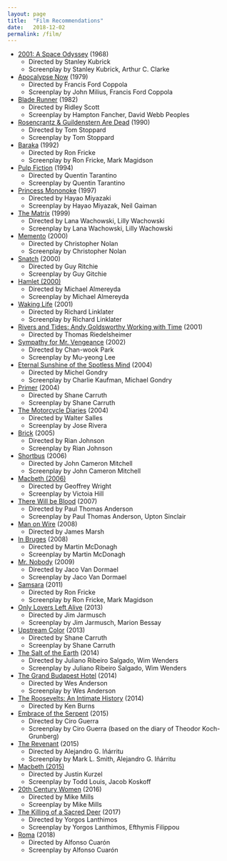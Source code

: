 ```yaml
---
layout: page
title:  "Film Recommendations"
date:   2018-12-02
permalink: /film/
---
```


- [2001: A Space Odyssey] (1968)
    - Directed by Stanley Kubrick
    - Screenplay by Stanley Kubrick, Arthur C. Clarke
- [Apocalypse Now] (1979)
    - Directed by Francis Ford Coppola
    - Screenplay by John Milius, Francis Ford Coppola
- [Blade Runner] (1982)
    - Directed by Ridley Scott
    - Screenplay by Hampton Fancher, David Webb Peoples
- [Rosencrantz & Guildenstern Are Dead] (1990)
    - Directed by Tom Stoppard
    - Screenplay by Tom Stoppard
- [Baraka] (1992)
    - Directed by Ron Fricke
    - Screenplay by Ron Fricke, Mark Magidson
- [Pulp Fiction] (1994)
    - Directed by Quentin Tarantino
    - Screenplay by Quentin Tarantino
- [Princess Mononoke] (1997)
    - Directed by Hayao Miyazaki
    - Screenplay by Hayao Miyazak, Neil Gaiman
- [The Matrix] (1999)
    - Directed by Lana Wachowski, Lilly Wachowski
    - Screenplay by Lana Wachowski, Lilly Wachowski
- [Memento] (2000)
    - Directed by Christopher Nolan
    - Screenplay by Christopher Nolan
- [Snatch] (2000)
    - Directed by Guy Ritchie
    - Screenplay by Guy Gitchie
- [Hamlet (2000)]
    - Directed by Michael Almereyda
    - Screenplay by Michael Almereyda
- [Waking Life] (2001)
    - Directed by Richard Linklater
    - Screenplay by Richard Linklater
- [Rivers and Tides: Andy Goldsworthy Working with Time] (2001)
    - Directed by Thomas Riedelsheimer
- [Sympathy for Mr. Vengeance] (2002)
    - Directed by Chan-wook Park
    - Screenplay by Mu-yeong Lee
- [Eternal Sunshine of the Spotless Mind] (2004)
    - Directed by Michel Gondry
    - Screenplay by Charlie Kaufman, Michael Gondry
- [Primer] (2004)
    - Directed by Shane Carruth
    - Screenplay by Shane Carruth
- [The Motorcycle Diaries] (2004)
    - Directed by Walter Salles
    - Screenplay by Jose Rivera
- [Brick] (2005)
    - Directed by Rian Johnson
    - Screenplay by Rian Johnson
- [Shortbus] (2006)
    - Directed by John Cameron Mitchell
    - Screenplay by John Cameron Mitchell
- [Macbeth (2006)]
    - Directed by Geoffrey Wright
    - Screenplay by Victoia Hill
- [There Will be Blood] (2007)
    - Directed by Paul Thomas Anderson
    - Screenplay by Paul Thomas Anderson, Upton Sinclair
- [Man on Wire] (2008)
    - Directed by James Marsh
- [In Bruges] (2008)
    - Directed by Martin McDonagh
    - Screenplay by Martin McDonagh
- [Mr. Nobody] (2009)
    - Directed by Jaco Van Dormael
    - Screenplay by Jaco Van Dormael
- [Samsara] (2011)
    - Directed by Ron Fricke
    - Screenplay by Ron Fricke, Mark Magidson
- [Only Lovers Left Alive] (2013)
    - Directed by Jim Jarmusch
    - Screenplay by Jim Jarmusch, Marion Bessay
- [Upstream Color] (2013)
    - Directed by Shane Carruth
    - Screenplay by Shane Carruth
- [The Salt of the Earth] (2014)
    - Directed by Juliano Ribeiro Salgado, Wim Wenders
    - Screenplay by Juliano Ribeiro Salgado, Wim Wenders
- [The Grand Budapest Hotel] (2014)
    - Directed by Wes Anderson
    - Screenplay by Wes Anderson
- [The Roosevelts: An Intimate History] (2014)
    - Directed by Ken Burns
- [Embrace of the Serpent] (2015)
    - Directed by Ciro Guerra
    - Screenplay by Ciro Guerra (based on the diary of Theodor Koch-Grunberg)
- [The Revenant] (2015)
    - Directed by Alejandro G. Iñárritu
    - Screenplay by Mark L. Smith, Alejandro G. Iñárritu
- [Macbeth (2015)]
    - Directed by Justin Kurzel
    - Screenplay by Todd Louis, Jacob Koskoff
- [20th Century Women] (2016)
    - Directed by Mike Mills
    - Screenplay by Mike Mills
- [The Killing of a Sacred Deer] (2017)
    - Directed by Yorgos Lanthimos
    - Screenplay by Yorgos Lanthimos, Efthymis Filippou
- [Roma] (2018)
    - Directed by Alfonso Cuarón
    - Screenplay by Alfonso Cuarón

[The Salt of the Earth]:https://www.imdb.com/title/tt3674140/
[20th Century Women]: https://www.imdb.com/title/tt4385888/
[The Revenant]: https://www.imdb.com/title/tt1663202/
[Mr. Nobody]: https://www.imdb.com/title/tt0485947/
[Sympathy for Mr. Vengeance]: https://www.imdb.com/title/tt0310775/
[Only Lovers Left Alive]: https://www.imdb.com/title/tt1714915/?ref_=nv_sr_1
[Baraka]: https://www.imdb.com/title/tt0103767/?ref_=nv_sr_6
[Samsara]: https://www.imdb.com/title/tt0770802/?ref_=nv_sr_1
[Rivers and Tides: Andy Goldsworthy Working with Time]:https://www.imdb.com/title/tt0307385
[Waking Life]: https://www.imdb.com/title/tt0243017/?ref_=fn_al_tt_1
[Eternal Sunshine of the Spotless Mind]:https://www.imdb.com/title/tt0338013/?ref_=fn_al_tt_1
[Memento]: https://www.imdb.com/title/tt0209144/?ref_=nv_sr_1
[There Will be Blood]: https://www.imdb.com/title/tt0469494/?ref_=fn_al_tt_1
[Apocalypse Now]: https://www.imdb.com/title/tt0078788/?ref_=fn_al_tt_1
[Snatch]: https://www.imdb.com/title/tt0208092/?ref_=fn_al_tt_1
[Princess Mononoke]: https://www.imdb.com/title/tt0119698/?ref_=fn_al_tt_1
[Shortbus]: https://www.imdb.com/title/tt0367027/?ref_=fn_al_tt_1
[Primer]: https://www.imdb.com/title/tt0390384/?ref_=fn_al_tt_1
[Blade Runner]: https://www.imdb.com/title/tt0083658/?ref_=fn_al_tt_1
[The Grand Budapest Hotel]: https://www.imdb.com/title/tt2278388/?ref_=fn_al_tt_1
[Man on Wire]: https://www.imdb.com/title/tt1155592/?ref_=fn_al_tt_1
[2001: A Space Odyssey]: https://www.imdb.com/title/tt0062622/?ref_=fn_al_tt_1
[Brick]: https://www.imdb.com/title/tt0393109/?ref_=fn_al_tt_2
[In Bruges]: https://www.imdb.com/title/tt0780536/?ref_=fn_al_tt_1
[Rosencrantz & Guildenstern Are Dead]: https://www.imdb.com/title/tt0100519/?ref_=fn_al_tt_2
[The Motorcycle Diaries]: https://www.imdb.com/title/tt0318462/?ref_=fn_al_tt_1
[Pulp Fiction]: https://www.imdb.com/title/tt0110912/?ref_=fn_al_tt_1
[Hamlet (2000)]: https://www.imdb.com/title/tt0171359/?ref_=fn_al_tt_1
[Macbeth (2006)]: https://www.imdb.com/title/tt0434541/
[Macbeth (2015)]: https://www.imdb.com/title/tt2884018/?ref_=fn_tt_tt_1
[Upstream Color]: https://www.imdb.com/title/tt2084989/?ref_=fn_al_tt_1
[The Matrix]: https://www.imdb.com/title/tt0133093/?ref_=fn_al_tt_1
[Roma]: https://www.imdb.com/title/tt6155172/
[Embrace of the Serpent]: https://www.imdb.com/title/tt4285496/
[The Roosevelts: An Intimate History]: https://www.pbs.org/kenburns/the-roosevelts/
[The Killing of a Sacred Deer]: https://www.imdb.com/title/tt5715874/
